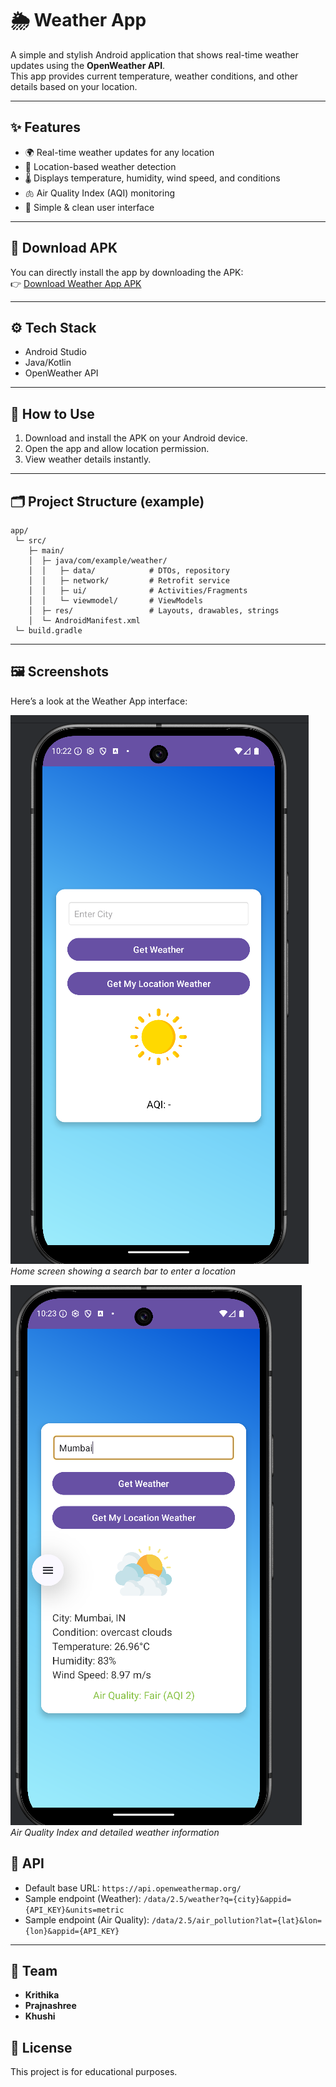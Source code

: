 # 🌦️ Weather App

A simple and stylish Android application that shows real-time weather updates using the **OpenWeather API**.  
This app provides current temperature, weather conditions, and other details based on your location.

---

## ✨ Features
- 🌍 Real-time weather updates for any location
- 📍 Location-based weather detection
- 🌡️ Displays temperature, humidity, wind speed, and conditions
- 🫁 Air Quality Index (AQI) monitoring
- 🎨 Simple & clean user interface

---

## 📲 Download APK
You can directly install the app by downloading the APK:  
👉 [Download Weather App APK](https://drive.google.com/file/d/1T2veTxZv4_sUkimTDnNyqmh_05cl8Hti/view?usp=sharing)

---

## ⚙️ Tech Stack
- Android Studio
- Java/Kotlin
- OpenWeather API

---

## 🚀 How to Use
1. Download and install the APK on your Android device.
2. Open the app and allow location permission.
3. View weather details instantly.

---
## 🗂️ Project Structure (example)

```
app/
 └─ src/
    ├─ main/
    │  ├─ java/com/example/weather/
    │  │   ├─ data/            # DTOs, repository
    │  │   ├─ network/         # Retrofit service
    │  │   ├─ ui/              # Activities/Fragments
    │  │   └─ viewmodel/       # ViewModels
    │  ├─ res/                 # Layouts, drawables, strings
    │  └─ AndroidManifest.xml
 └─ build.gradle
```

---
## 🖼️ Screenshots

Here’s a look at the Weather App interface:

![Screenshot 1](assets/Screenshot1.png)  
*Home screen showing a search bar to enter a location*

![Screenshot 2](assets/Screenshot2.png)  
*Air Quality Index and detailed weather information*

## 🧪 API

* Default base URL: `https://api.openweathermap.org/`
* Sample endpoint (Weather): `/data/2.5/weather?q={city}&appid={API_KEY}&units=metric`
* Sample endpoint (Air Quality): `/data/2.5/air_pollution?lat={lat}&lon={lon}&appid={API_KEY}`
---

## 🤝 Team

* **Krithika** 
* **Prajnashree**
* **Khushi**



## 📝 License
This project is for educational purposes.
